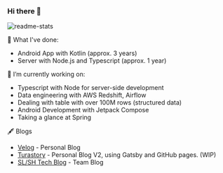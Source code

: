 ### Hi there 👋

![readme-stats](https://github-readme-stats.vercel.app/api?username=turastory&count_private=true&show_icons=true)

🐾 What I've done:

- Android App with Kotlin (approx. 3 years)
- Server with Node.js and Typescript (approx. 1 year)

🔭 I’m currently working on:

- Typescript with Node for server-side development
- Data engineering with AWS Redshift, Airflow
- Dealing with table with over 100M rows (structured data)
- Android Development with Jetpack Compose
- Taking a glance at Spring

🖋 Blogs

- [Velog](https://velog.io/@tura) - Personal Blog
- [Turastory](https://blog.turastory.com) - Personal Blog V2, using Gatsby and GitHub pages. (WIP)
- [SL/SH Tech Blog](https://blog.slashuniverse.com/) - Team Blog

<!--
**turastory/turastory** is a ✨ _special_ ✨ repository because its `README.md` (this file) appears on your GitHub profile.

Here are some ideas to get you started:

- 🔭 I’m currently working on ...
- 🌱 I’m currently learning ...
- 👯 I’m looking to collaborate on ...
- 🤔 I’m looking for help with ...
- 💬 Ask me about ...
- 📫 How to reach me: ...
- 😄 Pronouns: ...
- ⚡ Fun fact: ...
-->
